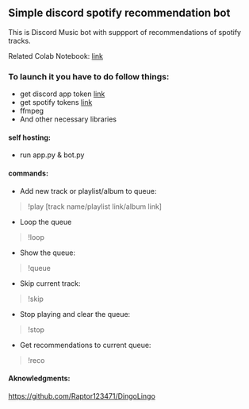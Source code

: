 ## Simple discord spotify recommendation bot

This is Discord Music bot with suppport of recommendations of spotify tracks.

Related Colab Notebook: [link](https://colab.research.google.com/drive/1s6ZcoW4QrdS6T-oj2rLnlMvPbYx1kaJq?usp=sharing)
### To launch it you have to do follow things:
 - get discord app token [link](https://discord.com/developers/applications/)
 - get spotify tokens [link](https://developer.spotify.com/dashboard/)
 - ffmpeg
 - And other necessary libraries
#### self hosting:
- run app.py & bot.py
#### commands:
- Add new track or playlist/album to queue:
> !play [track name/playlist link/album link]

- Loop the queue
> !loop

- Show the queue:
> !queue

- Skip current track:
> !skip

- Stop playing and clear the queue:
> !stop

- Get recommendations to current queue:
> !reco



#### Aknowledgments:
https://github.com/Raptor123471/DingoLingo
